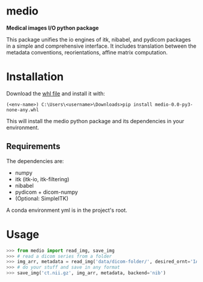 # medio

**Medical images I/O python package**

This package unifies the io engines of itk, nibabel, and pydicom packages in a simple and comprehensive interface.
It includes translation between the metadata conventions, reorientations, affine matrix computation.

# Installation
Download the [whl file](https://drive.google.com/file/d/1JTTrUGeshXd2m--0LK35u5RWY0CvAHVE/view?usp=sharing)
and install it with:
```
(<env-name>) C:\Users\<username>\Downloads>pip install medio-0.0-py3-none-any.whl
```
This will install the medio python package and its dependencies in your environment.

## Requirements
The dependencies are:
- numpy
- itk (itk-io, itk-filtering)
- nibabel
- pydicom + dicom-numpy
- (Optional: SimpleITK)


A conda environment yml is in the project's root.

# Usage
```python
>>> from medio import read_img, save_img
>>> # read a dicom series from a folder
>>> img_arr, metadata = read_img('data/dicom-folder/', desired_ornt='IAR')
>>> # do your stuff and save in any format
>>> save_img('ct.nii.gz', img_arr, metadata, backend='nib')
```

